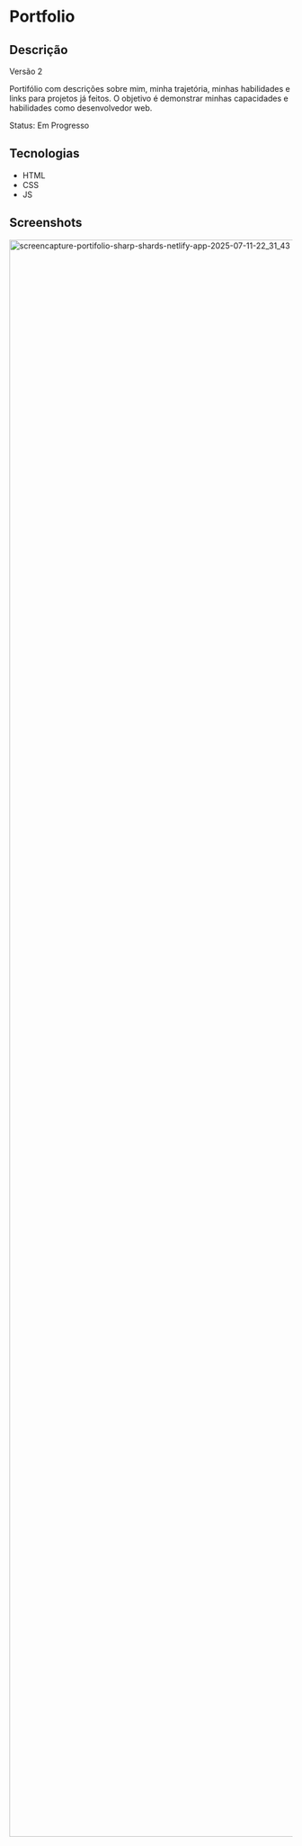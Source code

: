 # Portfolio
## Descrição
Versão 2

Portifólio com descrições sobre mim, minha trajetória, minhas habilidades e links para projetos já feitos.
O objetivo é demonstrar minhas capacidades e habilidades como desenvolvedor web.

Status: Em Progresso

## Tecnologias
- HTML
- CSS
- JS

## Screenshots
<img width="1920" height="2839" alt="screencapture-portifolio-sharp-shards-netlify-app-2025-07-11-22_31_43" src="https://github.com/user-attachments/assets/09794087-a510-44c3-80fb-c477e97e44db" />
